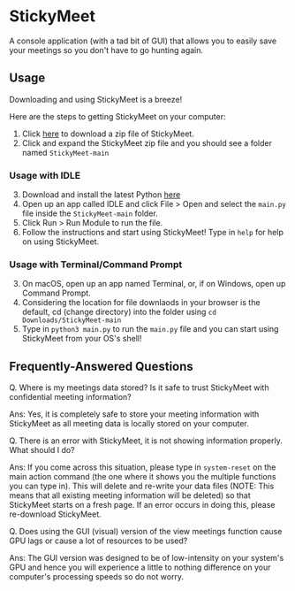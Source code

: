 # StickyMeet
A console application (with a tad bit of GUI) that allows you to easily save your meetings so you don't have to go hunting again.

## Usage
Downloading and using StickyMeet is a breeze!

Here are the steps to getting StickyMeet on your computer:

1) Click [here](http://gg.gg/DownloadStickyMeet) to download a zip file of StickyMeet. 
2) Click and expand the StickyMeet zip file and you should see a folder named `StickyMeet-main`

### Usage with IDLE
3) Download and install the latest Python [here](https://python.org)
4) Open up an app called IDLE and click File > Open and select the `main.py` file inside the `StickyMeet-main` folder.
5) Click Run > Run Module to run the file.
6) Follow the instructions and start using StickyMeet! Type in `help` for help on using StickyMeet.

### Usage with Terminal/Command Prompt
3) On macOS, open up an app named Terminal, or, if on Windows, open up Command Prompt.
4) Considering the location for file downlaods in your browser is the default, cd (change directory) into the folder using `cd Downloads/StickyMeet-main`
5) Type in `python3 main.py` to run the `main.py` file and you can start using StickyMeet from your OS's shell!

## Frequently-Answered Questions
Q. Where is my meetings data stored? Is it safe to trust StickyMeet with confidential meeting information?

Ans: Yes, it is completely safe to store your meeting information with StickyMeet as all meeting data is locally stored on your computer.

Q. There is an error with StickyMeet, it is not showing information properly. What should I do?

Ans: If you come across this situation, please type in `system-reset` on the main action command (the one where it shows you the multiple functions you can type in). This will delete and re-write your data files (NOTE: This means that all existing meeting information will be deleted) so that StickyMeet starts on a fresh page. If an error occurs in doing this, please re-download StickyMeet.

Q. Does using the GUI (visual) version of the view meetings function cause GPU lags or cause a lot of resources to be used?

Ans: The GUI version was designed to be of low-intensity on your system's GPU and hence you will experience a little to nothing difference on your computer's processing speeds so do not worry.
